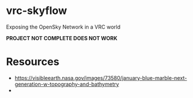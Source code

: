 # vrc-skyflow
Exposing the OpenSky Network in a VRC world

**PROJECT NOT COMPLETE DOES NOT WORK**


# Resources
 * https://visibleearth.nasa.gov/images/73580/january-blue-marble-next-generation-w-topography-and-bathymetry
 * 
